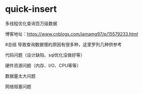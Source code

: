 # quick-insert
多线程优化查询百万级数据

博客地址：https://www.cnblogs.com/iamamg97/p/15579233.html

#总结
导致查询数据慢的原因有很多种，这里罗列几种供参考

代码问题（设计缺陷、sql优化没做好等）

硬件资源问题（内存、I/O、CPU等等）

数据量太大问题

网络阻塞问题
